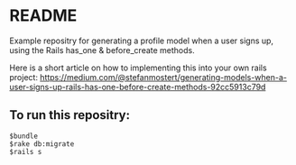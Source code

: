 # README

Example repositry for generating a profile model when a user signs up, using the Rails has_one & before_create methods. 

Here is a short article on how to implementing this into your own rails project:
https://medium.com/@stefanmostert/generating-models-when-a-user-signs-up-rails-has-one-before-create-methods-92cc5913c79d

## To run this repositry:
```
$bundle
$rake db:migrate
$rails s
```
